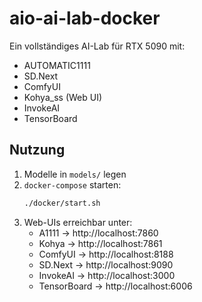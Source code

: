 # aio-ai-lab-docker

Ein vollständiges AI-Lab für RTX 5090 mit:

- AUTOMATIC1111
- SD.Next
- ComfyUI
- Kohya_ss (Web UI)
- InvokeAI
- TensorBoard

## Nutzung

1. Modelle in `models/` legen
2. `docker-compose` starten:
   ```bash
   ./docker/start.sh
   ```
3. Web-UIs erreichbar unter:
   - A1111 → http://localhost:7860
   - Kohya → http://localhost:7861
   - ComfyUI → http://localhost:8188
   - SD.Next → http://localhost:9090
   - InvokeAI → http://localhost:3000
   - TensorBoard → http://localhost:6006
